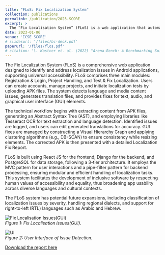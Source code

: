 ```yaml
---
title: "FLoS: Fix Localization System"
collection: publications
permalink: /publication/2023-SCORE
excerpt: >
  The “Fix Localisation System” (FLoS) is a web application that automates the testing process for detecting localization in a mobile application and provides fixes for the issues. It handles localization for both text and media content (audio, video & image). It has three modules which are registration & login for creating an account, project handling module for creating projects & controlling access to it and finally test & fix localization module.
date: 2023-01-06
venue: 'ICSE SCORE'
# slidesurl: '/files/bc-deck.pdf'
paperurl: '/files/flos.pdf'
# citation: 'L. Kastner et. al. (2022) "Arena-Bench: A Benchmarking Suite for Obstacle Avoidance Approaches in Highly Dynamic Environments" Robotics and Automation Letters.'
---
```

The Fix Localization System (FLoS) is a comprehensive web application designed to identify and address localization issues in Android applications, supporting universal accessibility. FLoS comprises three main modules: Registration & Login, Project Handling, and Test & Fix Localization. Users can create accounts, manage projects, and initiate localization tests by uploading APK files. The system detects language and media content issues, generates translation files, and provides fixes for text, audio, and graphical user interface (GUI) elements.

The technical workflow begins with extracting content from APK files, generating an Abstract Syntax Tree (AST), and employing libraries like Tesseract OCR for text extraction and language detection. Identified issues are logged, and users can edit generated translations for accuracy. GUI fixes are managed by constructing a Visual Hierarchy Graph and applying clustering algorithms (e.g., DB-SCAN) to ensure consistency while resizing elements. The corrected APK is then presented with a detailed Localization Fix Report.

FLoS is built using React JS for the frontend, Django for the backend, and PostgreSQL for data storage, following a 3-tier architecture. It employs the MVC pattern for user interactions and a pipe-filter pattern for backend processing, ensuring modular and efficient handling of localization tasks. This system facilitates the development of inclusive software by respecting human values of accessibility and equality, thus broadening app usability across diverse languages and cultural contexts.

The FLoS system has potential future expansions, including classification of localization issues by severity, handling regional dialects, and support for right-to-left (RTL) languages such as Arabic and Hebrew.

![Fix Localisation Issues(GUI)](https://saleheenshafiq9.github.io/images/flos-1.png)  
*Figure 1: Fix Localisation Issues(GUI).*

![UI](https://saleheenshafiq9.github.io/images/flos-2.png)  
*Figure 2: User Interface of Issue Detection.*

[Download the report here](https://saleheenshafiq9.github.io/files/flos.pdf)  
